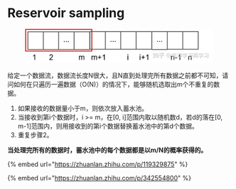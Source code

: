 # Reservoir sampling

<figure><img src="../.gitbook/assets/image (1) (1) (1) (1) (1) (1) (1) (1) (1) (1) (1) (1) (1) (1) (1) (1).png" alt=""><figcaption></figcaption></figure>

给定一个数据流，数据流长度N很大，且N直到处理完所有数据之前都不可知，请问如何在只遍历一遍数据（O(N)）的情况下，能够随机选取出m个不重复的数据。

1. 如果接收的数据量小于m，则依次放入蓄水池。
2. 当接收到第i个数据时，i >= m，在\[0, i]范围内取以随机数d，若d的落在\[0, m-1]范围内，则用接收到的第i个数据替换蓄水池中的第d个数据。
3. 重复步骤2。

**当处理完所有的数据时，蓄水池中的每个数据都是以m/N的概率获得的。**

{% embed url="https://zhuanlan.zhihu.com/p/119329875" %}

{% embed url="https://zhuanlan.zhihu.com/p/342554800" %}
